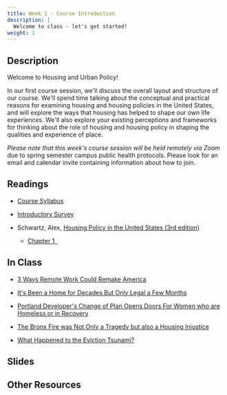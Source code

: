 ```yaml
---
title: Week 1 - Course Introduction
description: |
  Welcome to class - let's get started!
weight: 1
---
```


## Description

Welcome to Housing and Urban Policy! 

In our first course session, we'll discuss the overall layout and structure of our course. We'll spend time talking about the conceptual and practical reasons for examining housing and housing policies in the United States, and will explore the ways that housing has helped to shape our own life experiences. We'll also explore your existing perceptions and frameworks for thinking about the role of housing and housing policy in shaping the qualities and experience of place.

*Please note that this week's course session will be held remotely via Zoom* due to spring semester campus public health protocols. Please look for an email and calendar invite containing information about how to join.

## Readings

* [Course Syllabus](/syllabus)

* [Introductory Survey](https://forms.illinois.edu/sec/1725614233)

* Schwartz, Alex, [Housing Policy in the United States (3rd edition)](https://www.routledge.com/Housing-Policy-in-the-United-States/Schwartz/p/book/9780367563912) 

  - [Chapter 1 &nbsp;<i class="fas fa-cloud-download-alt"></i>](https://uofi.box.com/s/4l81c33xl27swhmz5d1ixp78c4pznbz9)

## In Class

* [3 Ways Remote Work Could Remake America](https://www.vox.com/22839563/remote-work-climate-change-house-prices-cities)

* [It's Been a Home for Decades But Only Legal a Few Months](https://www.nytimes.com/2021/12/18/business/economy/california-housing.html)

* [Portland Developer's Change of Plan Opens Doors For Women who are Homeless or in Recovery](https://www.pressherald.com/2022/01/10/portland-developer-creates-housing-for-women-who-are-in-recovery-or-homeless/)

* [The Bronx Fire was Not Only a Tragedy but also a Housing Injustice](https://theintercept.com/2022/01/11/bronx-fire-housing-justice-eric-adams-kathy-hochul/)

* [What Happened to the Eviction Tsunami?](https://fivethirtyeight.com/features/what-happened-to-the-eviction-tsunami/)

## Slides
## Other Resources